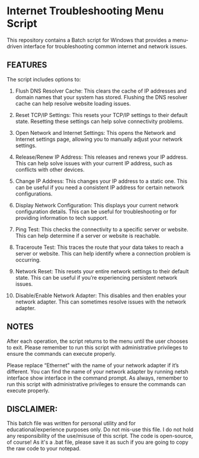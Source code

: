 # Internet Troubleshooting Menu Script

This repository contains a Batch script for Windows that provides a menu-driven interface for troubleshooting common internet and network issues. 

## FEATURES
The script includes options to:

1. Flush DNS Resolver Cache: This clears the cache of IP addresses and domain names that your system has stored. Flushing the DNS resolver cache can help resolve website loading issues.


2. Reset TCP/IP Settings: This resets your TCP/IP settings to their default state. Resetting these settings can help solve connectivity problems.


3. Open Network and Internet Settings: This opens the Network and Internet settings page, allowing you to manually adjust your network settings.


4. Release/Renew IP Address: This releases and renews your IP address. This can help solve issues with your current IP address, such as conflicts with other devices.


5. Change IP Address: This changes your IP address to a static one. This can be useful if you need a consistent IP address for certain network configurations.


6. Display Network Configuration: This displays your current network configuration details. This can be useful for troubleshooting or for providing information to tech support.


7. Ping Test: This checks the connectivity to a specific server or website. This can help determine if a server or website is reachable.


8. Traceroute Test: This traces the route that your data takes to reach a server or website. This can help identify where a connection problem is occurring.


10. Network Reset: This resets your entire network settings to their default state. This can be useful if you’re experiencing persistent network issues.


11. Disable/Enable Network Adapter: This disables and then enables your network adapter. This can sometimes resolve issues with the network adapter.

## NOTES
After each operation, the script returns to the menu until the user chooses to exit. Please remember to run this script with administrative privileges to ensure the commands can execute properly.

Please replace “Ethernet” with the name of your network adapter if it’s different. You can find the name of your network adapter by running netsh interface show interface in the command prompt. As always, remember to run this script with administrative privileges to ensure the commands can execute properly.

## DISCLAIMER:
This batch file was written for personal utility and for educational/experience purposes only. Do not mis-use this file. I do not hold any responsibility of the use/misuse of this script. The code is open-source, of course! As it's a .bat file, please save it as such if you are going to copy the raw code to your notepad.

